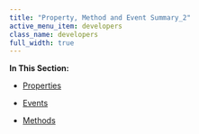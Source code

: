 ```yaml
---
title: "Property, Method and Event Summary_2"
active_menu_item: developers
class_name: developers
full_width: true
---
```



**In This Section:**

 - [Properties](property,-method-and-event-summary-2/properties3-2)

 - [Events](property,-method-and-event-summary-2/events2-2)

 - [Methods](property,-method-and-event-summary-2/methods2-2)

